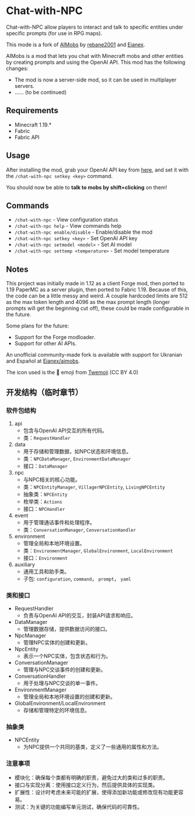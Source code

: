# Chat-with-NPC
Chat-with-NPC allow players to interact and talk to specific entities under specific prompts (for use in RPG maps).

This mode is a fork of [AIMobs](https://github.com/rebane2001/aimobs) by [rebane2001](https://github.com/rebane2001) and [Eianex](https://github.com/Eianex).

AIMobs is a mod that lets you chat with Minecraft mobs and other entities by creating prompts and using the OpenAI API. This mod has the following changes:

- The mod is now a server-side mod, so it can be used in multiplayer servers.
- ...... (to be continued)

## Requirements
- Minecraft 1.19.*
- Fabric
- Fabric API

## Usage
After installing the mod, grab your OpenAI API key from [here](https://beta.openai.com/account/api-keys), and set it with the `/chat-with-npc setkey <key>` command.

You should now be able to **talk to mobs by shift+clicking** on them!

## Commands
- `/chat-with-npc` - View configuration status
- `/chat-with-npc help` - View commands help
- `/chat-with-npc enable/disable` - Enable/disable the mod
- `/chat-with-npc setkey <key>` - Set OpenAI API key
- `/chat-with-npc setmodel <model>` - Set AI model
- `/chat-with-npc settemp <temperature>` - Set model temperature

## Notes
This project was initially made in 1.12 as a client Forge mod, then ported to 1.19 PaperMC as a server plugin, then ported to Fabric 1.19. Because of this, the code can be a little messy and weird. A couple hardcoded limits are 512 as the max token length and 4096 as the max prompt length (longer prompts will get the beginning cut off), these could be made configurable in the future.

Some plans for the future:  
- Support for the Forge modloader.
- Support for other AI APIs.

An unofficial community-made fork is available with support for Ukranian and Español at [Eianex/aimobs](https://github.com/Eianex/aimobs/releases).

The icon used is the **🧠** emoji from [Twemoji](https://twemoji.twitter.com/) (CC BY 4.0)

## 开发结构（临时章节）

### 软件包结构

1. api
    - 包含与OpenAI API交互的所有代码。
    - 类：`RequestHandler`
2. data
    - 用于存储和管理数据，如NPC状态和环境信息。
    - 类：`NPCDataManager`, `EnvironmentDataManager`
    - 接口：`DataManager`
3. npc
    - 与NPC相关的核心功能。
    - 类：`NPCEntityManager`, `VillagerNPCEntity`, `LivingNPCEntity`
    - 抽象类：`NPCEntity`
    - 枚举类：`Actions`
    - 接口：`NPCHandler`
4. event
    - 用于管理通话事件和处理程序。
    - 类：`ConversationManager`, `ConversationHandler`
5. environment
    - 管理全局和本地环境设置。
    - 类：`EnvironmentManager`, `GlobalEnvironment`, `LocalEnvironment`
    - 接口：`Environment`
6. auxiliary
    - 通用工具和助手类。
    - 子包: `configuration`, `command`， `prompt`， `yaml`

### 类和接口
- RequestHandler
    - 负责与OpenAI API的交互，封装API请求和响应。
- DataManager
    - 管理数据存储，提供数据访问的接口。
- NpcManager
    - 管理NPC实体的创建和更新。
- NpcEntity
    - 表示一个NPC实体，包含状态和行为。
- ConversationManager
    - 管理与NPC交谈事件的创建和更新。
- ConversationHandler
    - 用于处理与NPC交谈的单一事件。
- EnvironmentManager
    - 管理全局和本地环境设置的创建和更新。
- GlobalEnvironment/LocalEnvironment
    - 存储和管理特定的环境信息。

### 抽象类
- NPCEntity
    - 为NPC提供一个共同的基类，定义了一些通用的属性和方法。

### 注意事项
- 模块化：确保每个类都有明确的职责，避免过大的类和过多的职责。
- 接口与实现分离：使用接口定义行为，然后提供具体的实现类。
- 扩展性：设计时考虑未来可能的扩展，使得添加新功能或修改现有功能更容易。
- 测试：为关键的功能编写单元测试，确保代码的可靠性。
